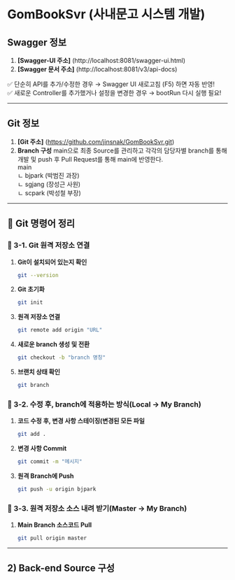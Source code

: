 # GomBookSvr (사내문고 시스템 개발)

## Swagger 정보
1. **[Swagger-UI 주소]** (http://localhost:8081/swagger-ui.html)
2. **[Swagger 문서 주소]** (http://localhost:8081/v3/api-docs)

✅ 단순히 API를 추가/수정한 경우 → Swagger UI 새로고침 (F5) 하면 자동 반영!  
✅ 새로운 Controller를 추가했거나 설정을 변경한 경우 → bootRun 다시 실행 필요!

---

## Git 정보
1. **[Git 주소]** (https://github.com/jinsnak/GomBookSvr.git)
2. **Branch 구성**
main으로 최종 Source를 관리하고 각각의 담당자별 branch를 통해 개발 및 push 후 Pull Request를 통해 main에 반영한다.  
main  
ㄴ  bjpark (박범진 과장)  
ㄴ  sgjang (장성근 사원)  
ㄴ  scpark (박성철 부장)  

---

## 📌 Git 명령어 정리

### 🚀 3-1. Git 원격 저장소 연결

1. **Git이 설치되어 있는지 확인**
   ```bash
   git --version
   
2. **Git 초기화**
   ```bash
   git init
   
3. **원격 저장소 연결**
   ```bash
   git remote add origin "URL"

4. **새로운 branch 생성 및 전환**
   ```bash
   git checkout -b "branch 명칭"
   
5. **브랜치 상태 확인**
   ```bash
   git branch

### 🚀 3-2. 수정 후, branch에 적용하는 방식(Local -> My Branch)

1. **코드 수정 후, 변경 사항 스테이징(변경된 모든 파일**
   ```bash
   git add .
2. **변경 사항 Commit**
   ```bash
   git commit -m "메시지"
3. **원격 Branch에 Push**
   ```bash
   git push -u origin bjpark

### 🚀 3-3. 원격 저장소 소스 내려 받기(Master -> My Branch)

1. **Main Branch 소스코드 Pull**
   ```bash
   git pull origin master

---

## 2) Back-end Source 구성
